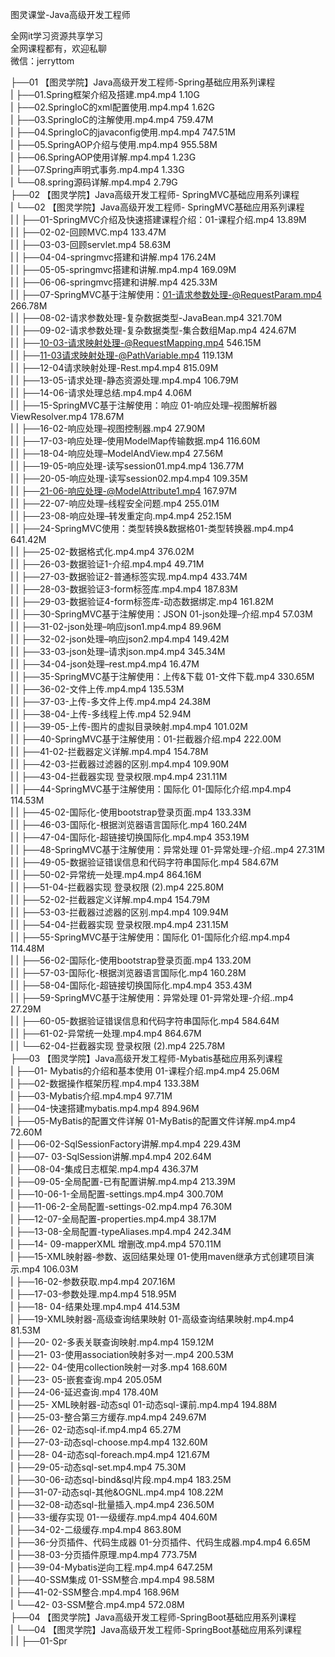 图灵课堂-Java高级开发工程师

全网it学习资源共享学习<br>全网课程都有，欢迎私聊<br>微信：jerryttom<br>

├──01 【图灵学院】Java高级开发工程师-Spring基础应用系列课程<br> | ├──01.Spring框架介绍及搭建.mp4.mp4 1.10G<br> | ├──02.SpringIoC的xml配置使用.mp4.mp4 1.62G<br> | ├──03.SpringIoC的注解使用.mp4.mp4 759.47M<br> | ├──04.SpringIoC的javaconfig使用.mp4.mp4 747.51M<br> | ├──05.SpringAOP介绍与使用.mp4.mp4 955.58M<br> | ├──06.SpringAOP使用详解.mp4.mp4 1.23G<br> | ├──07.Spring声明式事务.mp4.mp4 1.33G<br> | └──08.spring源码详解.mp4.mp4 2.79G<br> ├──02 【图灵学院】Java高级开发工程师- SpringMVC基础应用系列课程<br> | └──02 【图灵学院】Java高级开发工程师- SpringMVC基础应用系列课程<br> | | ├──01-SpringMVC介绍及快速搭建课程介绍：01-课程介绍.mp4 13.89M<br> | | ├──02-02-回顾MVC.mp4 133.47M<br> | | ├──03-03-回顾servlet.mp4 58.63M<br> | | ├──04-04-springmvc搭建和讲解.mp4 176.24M<br> | | ├──05-05-springmvc搭建和讲解.mp4.mp4 169.09M<br> | | ├──06-06-springmvc搭建和讲解.mp4 425.33M<br> | | ├──07-SpringMVC基于注解使用：01-请求参数处理-@RequestParam.mp4 266.78M<br> | | ├──08-02-请求参数处理-复杂数据类型-JavaBean.mp4 321.70M<br> | | ├──09-02-请求参数处理-复杂数据类型-集合数组Map.mp4 424.67M<br> | | ├──10-03-请求映射处理-@RequestMapping.mp4 546.15M<br> | | ├──11-03请求映射处理-@PathVariable.mp4 119.13M<br> | | ├──12-04请求映射处理-Rest.mp4.mp4 815.09M<br> | | ├──13-05-请求处理-静态资源处理.mp4.mp4 106.79M<br> | | ├──14-06-请求处理总结.mp4.mp4 4.06M<br> | | ├──15-SpringMVC基于注解使用：响应 01-响应处理–视图解析器ViewResolver.mp4 178.67M<br> | | ├──16-02-响应处理–视图控制器.mp4 27.90M<br> | | ├──17-03-响应处理–使用ModelMap传输数据.mp4 116.60M<br> | | ├──18-04-响应处理–ModelAndView.mp4 27.56M<br> | | ├──19-05-响应处理-读写session01.mp4.mp4 136.77M<br> | | ├──20-05-响应处理-读写session02.mp4.mp4 109.35M<br> | | ├──21-06-响应处理-@ModelAttribute1.mp4 167.97M<br> | | ├──22-07-响应处理–线程安全问题.mp4 255.01M<br> | | ├──23-08-响应处理–转发重定向.mp4.mp4 252.15M<br> | | ├──24-SpringMVC使用：类型转换&amp;数据格01-类型转换器.mp4.mp4 641.42M<br> | | ├──25-02-数据格式化.mp4.mp4 376.02M<br> | | ├──26-03-数据验证1-介绍.mp4.mp4 49.71M<br> | | ├──27-03-数据验证2-普通标签实现.mp4.mp4 433.74M<br> | | ├──28-03-数据验证3-form标签库.mp4.mp4 187.83M<br> | | ├──29-03-数据验证4-form标签库-动态数据绑定.mp4 161.82M<br> | | ├──30-SpringMVC基于注解使用：JSON 01-json处理–介绍.mp4 57.03M<br> | | ├──31-02-json处理–响应json1.mp4.mp4 89.96M<br> | | ├──32-02-json处理–响应json2.mp4.mp4 149.42M<br> | | ├──33-03-json处理–请求json.mp4.mp4 345.34M<br> | | ├──34-04-json处理–rest.mp4.mp4 16.47M<br> | | ├──35-SpringMVC基于注解使用：上传&amp;下载 01-文件下载.mp4 330.65M<br> | | ├──36-02-文件上传.mp4.mp4 135.53M<br> | | ├──37-03-上传-多文件上传.mp4.mp4 24.38M<br> | | ├──38-04-上传-多线程上传.mp4 52.94M<br> | | ├──39-05-上传-图片的虚拟目录映射.mp4.mp4 101.02M<br> | | ├──40-SpringMVC基于注解使用：01-拦截器介绍.mp4 222.00M<br> | | ├──41-02-拦截器定义详解.mp4.mp4 154.78M<br> | | ├──42-03-拦截器过滤器的区别.mp4.mp4 109.90M<br> | | ├──43-04-拦截器实现 登录权限.mp4.mp4 231.11M<br> | | ├──44-SpringMVC基于注解使用：国际化 01-国际化介绍.mp4.mp4 114.53M<br> | | ├──45-02-国际化-使用bootstrap登录页面.mp4 133.33M<br> | | ├──46-03-国际化-根据浏览器语言国际化.mp4 160.24M<br> | | ├──47-04-国际化-超链接切换国际化.mp4.mp4 353.19M<br> | | ├──48-SpringMVC基于注解使用：异常处理 01-异常处理-介绍..mp4 27.31M<br> | | ├──49-05-数据验证错误信息和代码字符串国际化.mp4 584.67M<br> | | ├──50-02-异常统一处理.mp4.mp4 864.16M<br> | | ├──51-04-拦截器实现 登录权限 (2).mp4 225.80M<br> | | ├──52-02-拦截器定义详解.mp4.mp4 154.79M<br> | | ├──53-03-拦截器过滤器的区别.mp4.mp4 109.94M<br> | | ├──54-04-拦截器实现 登录权限.mp4.mp4 231.15M<br> | | ├──55-SpringMVC基于注解使用：国际化 01-国际化介绍.mp4.mp4 114.48M<br> | | ├──56-02-国际化-使用bootstrap登录页面.mp4 133.20M<br> | | ├──57-03-国际化-根据浏览器语言国际化.mp4 160.28M<br> | | ├──58-04-国际化-超链接切换国际化.mp4.mp4 353.43M<br> | | ├──59-SpringMVC基于注解使用：异常处理 01-异常处理-介绍..mp4 27.29M<br> | | ├──60-05-数据验证错误信息和代码字符串国际化.mp4 584.64M<br> | | ├──61-02-异常统一处理.mp4.mp4 864.67M<br> | | └──62-04-拦截器实现 登录权限 (2).mp4 225.78M<br> ├──03 【图灵学院】Java高级开发工程师-Mybatis基础应用系列课程<br> | ├──01- Mybatis的介绍和基本使用 01-课程介绍.mp4.mp4 25.06M<br> | ├──02-数据操作框架历程.mp4.mp4 133.38M<br> | ├──03-Mybatis介绍.mp4.mp4 97.71M<br> | ├──04-快速搭建mybatis.mp4.mp4 894.96M<br> | ├──05-MyBatis的配置文件详解 01-MyBatis的配置文件详解.mp4.mp4 72.60M<br> | ├──06-02-SqlSessionFactory讲解.mp4.mp4 229.43M<br> | ├──07- 03-SqlSession讲解.mp4.mp4 202.64M<br> | ├──08-04-集成日志框架.mp4.mp4 436.37M<br> | ├──09-05-全局配置-已有配置讲解.mp4.mp4 213.39M<br> | ├──10-06-1-全局配置-settings.mp4.mp4 300.70M<br> | ├──11-06-2-全局配置-settings-02.mp4.mp4 76.30M<br> | ├──12-07-全局配置-properties.mp4.mp4 38.17M<br> | ├──13-08-全局配置-typeAliases.mp4.mp4 242.34M<br> | ├──14- 09-mapperXML 增删改.mp4.mp4 570.11M<br> | ├──15-XML映射器-参数、返回结果处理 01-使用maven继承方式创建项目演示.mp4 106.03M<br> | ├──16-02-参数获取.mp4.mp4 207.16M<br> | ├──17-03-参数处理.mp4.mp4 518.95M<br> | ├──18- 04-结果处理.mp4.mp4 414.53M<br> | ├──19-XML映射器-高级查询结果映射 01-高级查询结果映射.mp4.mp4 81.53M<br> | ├──20- 02-多表关联查询映射.mp4.mp4 159.12M<br> | ├──21- 03-使用association映射多对一.mp4 200.53M<br> | ├──22- 04-使用collection映射一对多.mp4 168.60M<br> | ├──23- 05-嵌套查询.mp4 205.05M<br> | ├──24-06-延迟查询.mp4 178.40M<br> | ├──25- XML映射器-动态sql 01-动态sql-课前.mp4.mp4 194.88M<br> | ├──25-03-整合第三方缓存.mp4.mp4 249.67M<br> | ├──26- 02-动态sql-if.mp4.mp4 65.27M<br> | ├──27-03-动态sql-choose.mp4.mp4 132.60M<br> | ├──28- 04-动态sql-foreach.mp4.mp4 121.67M<br> | ├──29-05-动态sql-set.mp4.mp4 75.30M<br> | ├──30-06-动态sql-bind&amp;sql片段.mp4.mp4 183.25M<br> | ├──31-07-动态sql-其他&amp;OGNL.mp4.mp4 108.22M<br> | ├──32-08-动态sql-批量插入.mp4.mp4 236.50M<br> | ├──33-缓存实现 01-一级缓存.mp4.mp4 404.60M<br> | ├──34-02-二级缓存.mp4.mp4 863.80M<br> | ├──36-分页插件、代码生成器 01-分页插件、代码生成器.mp4.mp4 6.65M<br> | ├──38-03-分页插件原理.mp4.mp4 773.75M<br> | ├──39-04-Mybatis逆向工程.mp4.mp4 647.25M<br> | ├──40-SSM集成 01-SSM整合.mp4.mp4 98.58M<br> | ├──41-02-SSM整合.mp4.mp4 168.96M<br> | └──42- 03-SSM整合.mp4.mp4 572.08M<br> ├──04 【图灵学院】Java高级开发工程师-SpringBoot基础应用系列课程<br> | └──04 【图灵学院】Java高级开发工程师-SpringBoot基础应用系列课程<br> | | ├──01-Spr
